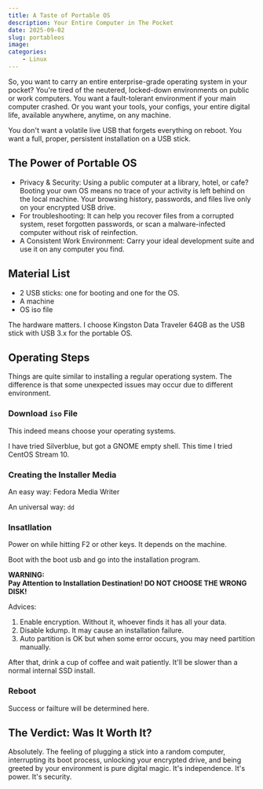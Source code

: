 ```yaml
---
title: A Taste of Portable OS
description: Your Entire Computer in The Pocket
date: 2025-09-02
slug: portableos
image: 
categories:
    - Linux
---
```


So, you want to carry an entire enterprise-grade operating system in your pocket? You're tired of the neutered, locked-down environments on public or work computers. You want a fault-tolerant environment if your main computer crashed. Or you want your tools, your configs, your entire digital life, available anywhere, anytime, on any machine.  

You don't want a volatile live USB that forgets everything on reboot. You want a full, proper, persistent installation on a USB stick.  

## The Power of Portable OS
- Privacy & Security: Using a public computer at a library, hotel, or cafe? Booting your own OS means no trace of your activity is left behind on the local machine. Your browsing history, passwords, and files live only on your encrypted USB drive.
- For troubleshooting: It can help you recover files from a corrupted system, reset forgotten passwords, or scan a malware-infected computer without risk of reinfection.
- A Consistent Work Environment: Carry your ideal development suite and use it on any computer you find.

## Material List
- 2 USB sticks: one for booting and one for the OS.
- A machine
- OS iso file

The hardware matters. I choose Kingston Data Traveler 64GB as the USB stick with USB 3.x for the portable OS.  

## Operating Steps
Things are quite similar to installing a regular operationg system. The difference is that some unexpected issues may occur due to different environment.  

### Download `iso` File
This indeed means choose your operating systems.  

I have tried Silverblue, but got a GNOME empty shell. This time I tried CentOS Stream 10.  

### Creating the Installer Media
An easy way: Fedora Media Writer  

An universal way: `dd`  

### Insatllation
Power on while hitting F2 or other keys. It depends on the machine.  

Boot with the boot usb and go into the installation program.  

**WARNING:**  
**Pay Attention to Installation Destination! DO NOT CHOOSE THE WRONG DISK!**  

Advices:
1. Enable encryption. Without it, whoever finds it has all your data.
2. Disable kdump. It may cause an installation failure.
3. Auto partition is OK but when some error occurs, you may need partition manually.

After that, drink a cup of coffee and wait patiently. It'll be slower than a normal internal SSD install.  

### Reboot
Success or failture will be determined here.  

## The Verdict: Was It Worth It?
Absolutely. The feeling of plugging a stick into a random computer, interrupting its boot process, unlocking your encrypted drive, and being greeted by your environment is pure digital magic. It's independence. It's power. It's security.  


